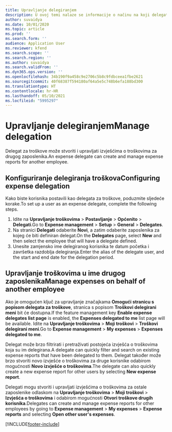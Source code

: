 ```yaml
---
title: Upravljanje delegiranjem
description: U ovoj temi nalaze se informacije o načinu na koji delegat za troškove može stvoriti i upravljati izvješćima o troškovima za drugog zaposlenika.
author: suvaidya
ms.date: 10/01/2020
ms.topic: article
ms.prod: ''
ms.search.form: ''
audience: Application User
ms.reviewer: kfend
ms.search.scope: ''
ms.search.region: ''
ms.author: suvaidya
ms.search.validFrom: ''
ms.dyn365.ops.version: ''
ms.openlocfilehash: 34b190f9a458c9e2706c5b8c9fdbceea1fbe2621
ms.sourcegitcommit: 40f68387f594180af64a5e5c748b6efa188bd300
ms.translationtype: HT
ms.contentlocale: hr-HR
ms.lasthandoff: 05/10/2021
ms.locfileid: "5995297"
---
```

# <a name="manage-delegation"></a><span data-ttu-id="6cd43-103">Upravljanje delegiranjem</span><span class="sxs-lookup"><span data-stu-id="6cd43-103">Manage delegation</span></span>
<span data-ttu-id="6cd43-104">Delegat za troškove može stvoriti i upravljati izvješćima o troškovima za drugog zaposlenika.</span><span class="sxs-lookup"><span data-stu-id="6cd43-104">An expense delegate can create and manage expense reports for another employee.</span></span>

## <a name="configuring-expense-delegation"></a><span data-ttu-id="6cd43-105">Konfiguriranje delegiranja troškova</span><span class="sxs-lookup"><span data-stu-id="6cd43-105">Configuring expense delegation</span></span>

<span data-ttu-id="6cd43-106">Kako biste korisnika postavili kao delegata za troškove, poduzmite sljedeće korake.</span><span class="sxs-lookup"><span data-stu-id="6cd43-106">To set up a user as an expense delegate, complete the following steps.</span></span> 
1. <span data-ttu-id="6cd43-107">Idite na **Upravljanje troškovima** > **Postavljanje** > **Općenito** > **Delegati**.</span><span class="sxs-lookup"><span data-stu-id="6cd43-107">Go to **Expense management** > **Setup** > **General** > **Delegates**.</span></span> 
2. <span data-ttu-id="6cd43-108">Na stranici **Delegati** odaberite **Novi**, a zatim odaberite zaposlenika za kojeg će biti definiran delegat.</span><span class="sxs-lookup"><span data-stu-id="6cd43-108">On the **Delegates** page, select **New** and then select the employee that will have a delegate defined.</span></span> 
3. <span data-ttu-id="6cd43-109">Unesite zamjensko ime delegiranog korisnika te datum početka i završetka razdoblja delegiranja.</span><span class="sxs-lookup"><span data-stu-id="6cd43-109">Enter the alias of the delegate user, and the start and end date for the delegation period.</span></span>

## <a name="manage-expenses-on-behalf-of-another-employee"></a><span data-ttu-id="6cd43-110">Upravljanje troškovima u ime drugog zaposlenika</span><span class="sxs-lookup"><span data-stu-id="6cd43-110">Manage expenses on behalf of another employee</span></span>

<span data-ttu-id="6cd43-111">Ako je omogućen ključ za upravljanje značajkama **Omogući stranicu s popisom delegata za troškove**, stranica s popisom **Troškovi delegirani meni** bit će dostupna.</span><span class="sxs-lookup"><span data-stu-id="6cd43-111">If the feature management key **Enable expense delegates list page** is enabled, the **Expenses delegated to me** list page will be available.</span></span> <span data-ttu-id="6cd43-112">Idite na **Upravljanje troškovima** > **Moji troškovi** > **Troškovi delegirani meni**.</span><span class="sxs-lookup"><span data-stu-id="6cd43-112">Go to **Expense management** > **My expenses** > **Expenses delegated to me**.</span></span>

<span data-ttu-id="6cd43-113">Delegat može brzo filtrirati i pretraživati postojeća izvješća o troškovima koja su im delegirana.</span><span class="sxs-lookup"><span data-stu-id="6cd43-113">A delegate can quickly filter and search on existing expense reports that have been delegated to them.</span></span> <span data-ttu-id="6cd43-114">Delegat također može brzo stvoriti novo izvješće o troškovima za druge korisnike odabirom mogućnosti **Novo izvješće o troškovima**.</span><span class="sxs-lookup"><span data-stu-id="6cd43-114">The delegate can also quickly create a new expense report for other users by selecting **New expense report**.</span></span>

<span data-ttu-id="6cd43-115">Delegati mogu stvoriti i upravljati izvješćima o troškovima za ostale zaposlenike odlaskom na **Upravljanje troškovima** > **Moji troškovi** > **Izvješća o troškovima** i odabirom mogućnosti **Otvori troškove drugih korisnika**.</span><span class="sxs-lookup"><span data-stu-id="6cd43-115">Delegates can create and manage expense reports for other employees by going to **Expense management** > **My expenses** > **Expense reports** and selecting **Open other user's expenses**.</span></span>


[!INCLUDE[footer-include](../includes/footer-banner.md)]